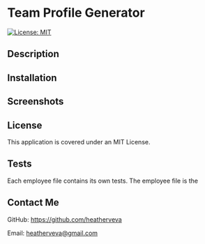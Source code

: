 # Team Profile Generator

[![License: MIT](https://img.shields.io/badge/License-MIT-yellow.svg)](https://opensource.org/licenses/MIT)

## Description

## Installation

## Screenshots

## License

This application is covered under an MIT License.

## Tests

Each employee file contains its own tests. The employee file is the

## Contact Me

GitHub: https://github.com/heatherveva

Email: heatherveva@gmail.com
